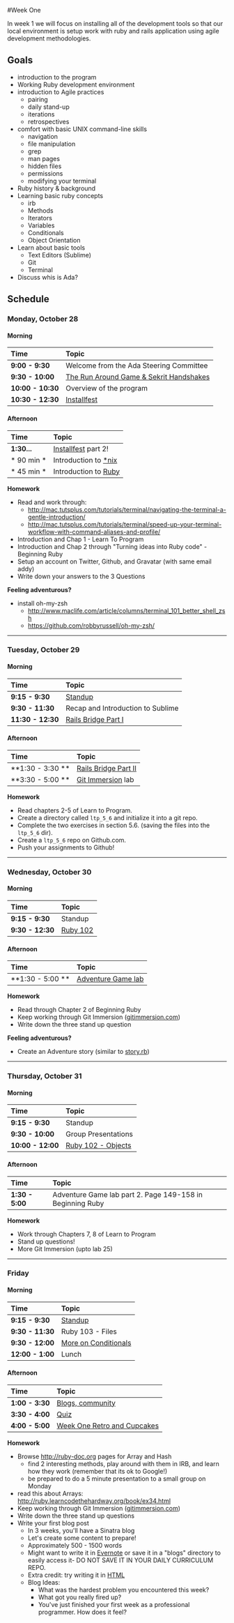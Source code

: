#Week One

In week 1 we  will focus on installing all of the development tools so that our local environment is setup work with ruby and rails application using agile development methodologies.

## Goals

+ introduction to the program
+ Working Ruby development environment
+ introduction to Agile practices
    + pairing
    + daily stand-up
    + iterations
    + retrospectives
+ comfort with basic UNIX command-line skills
    + navigation
    + file manipulation
    + grep
    + man pages
    + hidden files
    + permissions
    + modifying your terminal
+ Ruby history & background
+ Learning basic ruby concepts
    - irb
    - Methods
    - Iterators
    - Variables
    - Conditionals
    - Object Orientation
+ Learn about basic tools
    - Text Editors (Sublime)
    - Git
    - Terminal
+ Discuss whis is Ada?

## Schedule 
### Monday, October 28
#### Morning

| Time              | Topic                                   |
|:------------------ |:----------------------------------------|
| **9:00 - 9:30**   | Welcome from the Ada Steering Committee |
| **9:30 - 10:00**  | [The Run Around Game & Sekrit Handshakes](monday/get-to-know-you-games.md) |
| **10:00 - 10:30** | Overview of the program                 |
| **10:30 - 12:30** | [Installfest](monday/installfest.md)    |

#### Afternoon
| Time        | Topic                   |
|:------------ |:------------------------|
| **1:30...** | [Installfest](monday/installfest.md) part 2!     |
| * 90 min *  | Introduction to [*nix](monday/nix.md)    |
| * 45 min *  | Introduction to [Ruby](monday/ruby_101.md)    |

**Homework**

+ Read and work through:
  + http://mac.tutsplus.com/tutorials/terminal/navigating-the-terminal-a-gentle-introduction/
  + http://mac.tutsplus.com/tutorials/terminal/speed-up-your-terminal-workflow-with-command-aliases-and-profile/
+ Introduction and Chap 1 - Learn To Program
+ Introduction and Chap 2 through "Turning ideas into Ruby code" - Beginning Ruby
+ Setup an account on Twitter, Github, and Gravatar (with same email addy)
+ Write down your answers to the 3 Questions


**Feeling adventurous?**

+ install oh-my-zsh
  + http://www.maclife.com/article/columns/terminal_101_better_shell_zsh
  + https://github.com/robbyrussell/oh-my-zsh/
  
---

### Tuesday, October 29
#### Morning
| Time              | Topic                             |
|:-------------------|:----------------------------------|
| **9:15 - 9:30**   | [Standup](tuesday/standup.md) |
| **9:30 - 11:30**  | Recap and Introduction to Sublime |
| **11:30 - 12:30** | [Rails Bridge Part I](tuesday/railsbridge-setup.md)|


#### Afternoon
| Time             | Topic                |
|:------------------|:------------------   |
| **1:30 - 3:30 **  | [Rails Bridge Part II](http://docs.railsbridge.org/intro-to-rails/) |
| **3:30 - 5:00 **  | [Git Immersion](tuesday/git_immersion.md) lab    |

**Homework**

- Read chapters 2-5 of Learn to Program.
- Create a directory called `ltp_5_6` and initialize it into a git repo.
- Complete the two exercises in section 5.6. (saving the files into the `ltp_5_6` dir).
- Create a `ltp_5_6` repo on Github.com.
- Push your assignments to Github!

---

### Wednesday, October 30
#### Morning
| Time              | Topic     |
|:-------------------|:----------|
| **9:15 - 9:30**   | Standup   |
| **9:30 - 12:30** | [Ruby 102](wednesday/ruby-102.pdf) |

#### Afternoon
| Time             | Topic               |
|:------------------|:--------------------|
| **1:30 - 5:00 ** | [Adventure Game lab](wednesday/flow-control.pdf)  |

**Homework**
+ Read through Chapter 2 of Beginning Ruby
+ Keep working through Git Immersion ([gitimmersion.com](http://gitimmersion.com))
+ Write down the three stand up question

**Feeling adventurous?**

+ Create an Adventure story (similar to [story.rb](resources/story.rb))

---

### Thursday, October 31
#### Morning
| Time              | Topic               |
|:-------------------|:--------------------|
| **9:15 - 9:30**   | Standup             |
| **9:30 - 10:00**  | Group Presentations |
| **10:00 - 12:00** | [Ruby 102 - Objects](object-orientation.md)  |

#### Afternoon
| Time            | Topic                       |
|:-----------------|:----------------------------|
| **1:30 - 5:00** | Adventure Game lab part 2. Page 149-158 in Beginning Ruby   |

**Homework**
* Work through Chapters 7, 8 of Learn to Program
* Stand up questions!
* More Git Immersion (upto lab 25)

---


### Friday
#### Morning

| Time              | Topic            |
|:-------------------|:-----------------|
| **9:15 - 9:30**   | [Standup](friday/standup.md) |
| **9:30 - 11:30**  | Ruby 103 - Files |
| **9:30 - 12:00**  | [More on Conditionals](friday/more_on_conditionals.md) |
| **12:00 - 1:00**  | Lunch    |

#### Afternoon

| Time            | Topic                       |
|:-----------------|:---------------------------|
| **1:00 - 3:30** | [Blogs, community](who-we-are.md)|
| **3:30 - 4:00** | [Quiz](https://docs.google.com/forms/d/1xO5JRrWSzDh4CqUCxjoVqIQ1jaolBre6Q0S7wWSuOQE/viewform)|
| **4:00 - 5:00** | [Week One Retro and Cupcakes](who-we-are.md) |

**Homework**
+ Browse http://ruby-doc.org pages for Array and Hash
  + find 2 interesting methods, play around with them in IRB, and learn how they work (remember that its ok to Google!)
  + be prepared to do a 5 minute presentation to a small group on Monday
+ read this about Arrays: http://ruby.learncodethehardway.org/book/ex34.html
+ Keep working through Git Immersion ([gitimmersion.com](http://gitimmersion.com))
+ Write down the three stand up questions
+ Write your first blog post
  - In 3 weeks, you'll have a Sinatra blog
  - Let's create some content to prepare!
  - Approximately 500 - 1500 words
  - Might want to write it in [Evernote](http://evernote.com) or save it in 
  a "blogs" directory to easily access it- DO NOT SAVE IT IN YOUR DAILY CURRICULUM REPO.
  - Extra credit: try writing it in [HTML](https://developer.mozilla.org/en-US/docs/Web/Guide/HTML/Introduction)
  - Blog Ideas:
    - What was the hardest problem you encountered this week?
    - What got you really fired up?
    - You've just finished your first week as a professional programmer. How does it feel?


